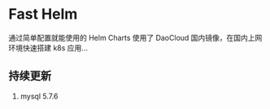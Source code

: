 # Fast Helm
通过简单配置就能使用的 Helm Charts 使用了 DaoCloud 国内镜像，在国内上网环境快速搭建 k8s 应用...

## 持续更新

1. mysql 5.7.6
